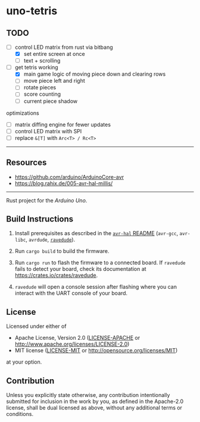 # uno-tetris

## TODO

- [ ] control LED matrix from rust via bitbang
  - [x] set entire screen at once
  - [ ] text + scrolling
- [ ] get tetris working
  - [x] main game logic of moving piece down and clearing rows
  - [ ] move piece left and right
  - [ ] rotate pieces
  - [ ] score counting
  - [ ] current piece shadow

optimizations

- [ ] matrix diffing engine for fewer updates
- [ ] control LED matrix with SPI
- [ ] replace `&[T]` with `Arc<T> / Rc<T>`

---

## Resources

- https://github.com/arduino/ArduinoCore-avr
- https://blog.rahix.de/005-avr-hal-millis/


---

Rust project for the _Arduino Uno_.

## Build Instructions

1. Install prerequisites as described in the [`avr-hal` README] (`avr-gcc`, `avr-libc`, `avrdude`, [`ravedude`]).

2. Run `cargo build` to build the firmware.

3. Run `cargo run` to flash the firmware to a connected board. If `ravedude`
   fails to detect your board, check its documentation at
   <https://crates.io/crates/ravedude>.

4. `ravedude` will open a console session after flashing where you can interact
   with the UART console of your board.

[`avr-hal` README]: https://github.com/Rahix/avr-hal#readme
[`ravedude`]: https://crates.io/crates/ravedude

## License

Licensed under either of

- Apache License, Version 2.0
  ([LICENSE-APACHE](LICENSE-APACHE) or <http://www.apache.org/licenses/LICENSE-2.0>)
- MIT license
  ([LICENSE-MIT](LICENSE-MIT) or <http://opensource.org/licenses/MIT>)

at your option.

## Contribution

Unless you explicitly state otherwise, any contribution intentionally submitted
for inclusion in the work by you, as defined in the Apache-2.0 license, shall
be dual licensed as above, without any additional terms or conditions.
